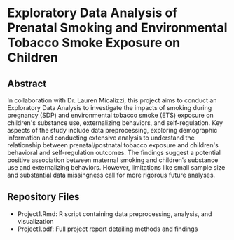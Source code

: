 # Exploratory Data Analysis of Prenatal Smoking and Environmental Tobacco Smoke Exposure on Children


## Abstract
In collaboration with Dr. Lauren Micalizzi, this project aims to conduct an Exploratory Data Analysis to investigate the impacts of smoking during pregnancy (SDP) and environmental tobacco smoke (ETS) exposure on children's substance use, externalizing behaviors, and self-regulation. Key aspects of the study include data preprocessing, exploring demographic information and conducting extensive analysis to understand the relationship between prenatal/postnatal tobacco exposure and children's behavioral and self-regulation outcomes. The findings suggest a potential positive association between maternal smoking and children’s substance use and externalizing behaviors. However, limitations like small sample size and substantial data missingness call for more rigorous future analyses.

## Repository Files
* Project1.Rmd: R script containing data preprocessing, analysis, and visualization
* Project1.pdf: Full project report detailing methods and findings
